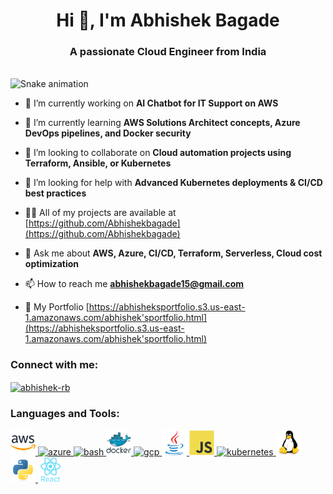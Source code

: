 <h1 align="center">Hi 👋, I'm Abhishek Bagade</h1>
<h3 align="center">A passionate Cloud Engineer from India</h3>

<br clear="both">

<img src="https://raw.githubusercontent.com/maurodesouza/maurodesouza/output/snake.svg" alt="Snake animation" />


- 🔭 I’m currently working on **AI Chatbot for IT Support on AWS**

- 🌱 I’m currently learning **AWS Solutions Architect concepts, Azure DevOps pipelines, and Docker security**

- 👯 I’m looking to collaborate on **Cloud automation projects using Terraform, Ansible, or Kubernetes**

- 🤝 I’m looking for help with **Advanced Kubernetes deployments & CI/CD best practices**

- 👨‍💻 All of my projects are available at [https://github.com/Abhishekbagade](https://github.com/Abhishekbagade)

- 💬 Ask me about **AWS, Azure, CI/CD, Terraform, Serverless, Cloud cost optimization**

- 📫 How to reach me **abhishekbagade15@gmail.com**

- 📄 My Portfolio [https://abhisheksportfolio.s3.us-east-1.amazonaws.com/abhishek'sportfolio.html](https://abhisheksportfolio.s3.us-east-1.amazonaws.com/abhishek'sportfolio.html)

<h3 align="left">Connect with me:</h3>
<p align="left">
<a href="https://linkedin.com/in/abhishek-rb" target="blank"><img align="center" src="https://raw.githubusercontent.com/rahuldkjain/github-profile-readme-generator/master/src/images/icons/Social/linked-in-alt.svg" alt="abhishek-rb" height="30" width="40" /></a>
</p>

<h3 align="left">Languages and Tools:</h3>
<p align="left"> <a href="https://aws.amazon.com" target="_blank" rel="noreferrer"> <img src="https://raw.githubusercontent.com/devicons/devicon/master/icons/amazonwebservices/amazonwebservices-original-wordmark.svg" alt="aws" width="40" height="40"/> </a> <a href="https://azure.microsoft.com/en-in/" target="_blank" rel="noreferrer"> <img src="https://www.vectorlogo.zone/logos/microsoft_azure/microsoft_azure-icon.svg" alt="azure" width="40" height="40"/> </a> <a href="https://www.gnu.org/software/bash/" target="_blank" rel="noreferrer"> <img src="https://www.vectorlogo.zone/logos/gnu_bash/gnu_bash-icon.svg" alt="bash" width="40" height="40"/> </a> <a href="https://www.docker.com/" target="_blank" rel="noreferrer"> <img src="https://raw.githubusercontent.com/devicons/devicon/master/icons/docker/docker-original-wordmark.svg" alt="docker" width="40" height="40"/> </a> <a href="https://cloud.google.com" target="_blank" rel="noreferrer"> <img src="https://www.vectorlogo.zone/logos/google_cloud/google_cloud-icon.svg" alt="gcp" width="40" height="40"/> </a> <a href="https://www.java.com" target="_blank" rel="noreferrer"> <img src="https://raw.githubusercontent.com/devicons/devicon/master/icons/java/java-original.svg" alt="java" width="40" height="40"/> </a> <a href="https://developer.mozilla.org/en-US/docs/Web/JavaScript" target="_blank" rel="noreferrer"> <img src="https://raw.githubusercontent.com/devicons/devicon/master/icons/javascript/javascript-original.svg" alt="javascript" width="40" height="40"/> </a> <a href="https://kubernetes.io" target="_blank" rel="noreferrer"> <img src="https://www.vectorlogo.zone/logos/kubernetes/kubernetes-icon.svg" alt="kubernetes" width="40" height="40"/> </a> <a href="https://www.linux.org/" target="_blank" rel="noreferrer"> <img src="https://raw.githubusercontent.com/devicons/devicon/master/icons/linux/linux-original.svg" alt="linux" width="40" height="40"/> </a> <a href="https://www.python.org" target="_blank" rel="noreferrer"> <img src="https://raw.githubusercontent.com/devicons/devicon/master/icons/python/python-original.svg" alt="python" width="40" height="40"/> </a> <a href="https://reactjs.org/" target="_blank" rel="noreferrer"> <img src="https://raw.githubusercontent.com/devicons/devicon/master/icons/react/react-original-wordmark.svg" alt="react" width="40" height="40"/> </a> </p>
